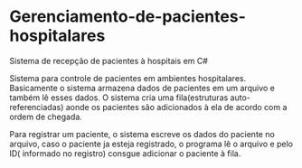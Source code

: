 # Gerenciamento-de-pacientes-hospitalares
Sistema de recepção de pacientes à hospitais em C#

Sistema para controle de pacientes em ambientes hospitalares. Basicamente o sistema armazena dados de pacientes em um arquivo e também lê esses dados.
O sistema cria uma fila(estruturas auto-referenciadas) aonde os pacientes são adicionados à ela de acordo com a ordem de chegada.

Para registrar um paciente, o sistema escreve os dados do paciente no arquivo, caso o paciente ja esteja registrado, o programa lê o arquivo e pelo ID( informado no registro) consgue adicionar o paciente à fila.
